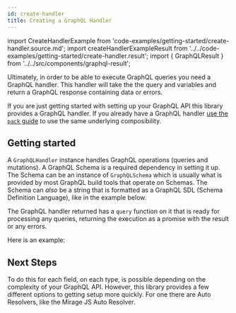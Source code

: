 ```yaml
---
id: create-handler
title: Creating a GraphQL Handler
---
```


import CreateHandlerExample from 'code-examples/getting-started/create-handler.source.md';
import createHandlerExampleResult from '../../code-examples/getting-started/create-handler.result';
import { GraphQLResult } from '../../src/components/graphql-result';

Ultimately, in order to be able to execute GraphQL queries you need a GraphQL
handler. This handler will take the the query and variables and return a GraphQL
response containing data or errors.

If you are just getting started with setting up your GraphQL API this library provides a GraphQL
handler. If you already have a GraphQL handler [use the `pack` guide](../guides/pack) to use the
same underlying composibility.

## Getting started

A `GraphQLHandler` instance handles GraphQL operations (queries and mutations).
A GraphQL Schema is a required dependency in setting it up. The Schema can be an
instance of `GraphQLSchema` which is usually what is provided by most GraphQL
build tools that operate on Schemas. The Schema can _also_ be a string that is
formatted as a GraphQL SDL (Schema Definition Language), like in the example below.

The GraphQL handler returned has a `query` function on it that is ready for processing
any queries, returning the execution as a promise with the result or any errors.

Here is an example:

<CreateHandlerExample />
<GraphQLResult result={createHandlerExampleResult} />

## Next Steps

To do this for each field, on each type, is possible depending on the complexity
of your GraphQL API. However, this library provides a few different options to
getting setup more quickly. For one there are Auto Resolvers, like the Mirage JS
Auto Resolver.
